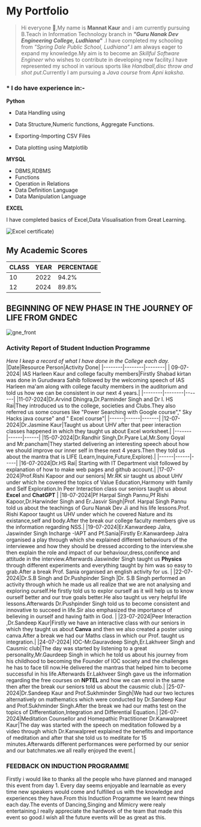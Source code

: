 # My Portfolio
>Hi everyone :wave:,My name is **Mannat Kaur** and i am currently pursuing B.Teach in Information Technology branch in **_"Guru Nanak Dev Engineering College, Ludhiana_"** .I have completed my schooling from *"Spring Dale Public School, Ludhiana"*.I am always eager to expand my knowledge.My aim is to become an *Skillful Software Engineer* who wishes to contribute in developing new facility.I have represented my school in various sports like _Handball,disc throw and shot put_.Currently I am pursuing a *Java course* from *Apni kaksha*.

### * I do have experience in:-
 **Python**
  * Data Handling using
 
   * Data Structure,Numeric functions, Aggregate Functions.
   * Exporting-Importing CSV Files
   * Data plotting using Matplotlib
     
**MYSQL**
  * DBMS,RDBMS
  * Functions 
  * Operation in Relations
  * Data Definition Language 
  * Data Manipulation Language
  
**EXCEL**

I have completed basics of Excel,Data Visualisation from Great Learning.

![Excel certificate](https://github.com/user-attachments/assets/adb7874d-801f-4bb5-8159-4550580cafb6))
    

## My Academic Scores

CLASS|YEAR|PERCENTAGE 
----|----|----
|10|2022|94.2%|
|12|2024|89.8%|
## BEGINNING OF NEW PHASE IN THE JOURNEY OF LIFE FROM GNDEC
![gne_front](https://github.com/user-attachments/assets/f702350c-47b1-4e44-8751-7ec1862df583)

### Activity Report of Student Induction Programme
_Here I keep a record of what I have done in the College each day._
|Date|Resource Person|Activity Done|
|--------|--------|--------|
| 09-07-2024| IAS Harleen Kaur and college faculty members|Firstly Shabad kirtan was done in Gurudwara Sahib followed by the welcoming speech of IAS Harleen ma'am along with college faculty members in the auditorium and told us how we can be consistent in our next 4 years.|
|--------|--------|-------|
|11-07-2024|Dr.Arvind Dhingra,Dr.Parminder Singh and Dr l. HS Rai|They introduced us to the college, societies and Clubs.They also referred us some courses like "Power Searching with Google course"," Sky Hacks java course" and " Excel course"|
|------|------|-------|
|12-07-2024|Dr.Jasmine Kaur|Taught us about UHV after that peer interaction classes happened in which they taught us about Excel worksheet.|
|-------|------|------|
|15-07-2024|Dr.Randhir Singh,Dr.Pyare Lal,Mr.Sony Goyal and Mr.pancham|They started  delivering an interesting speech about how we should improve our inner self in these next 4 years.Then they told us about the mantra that is LIFE (Learn,Inquire,Future,Explore).|
|------|------|-----|
|16-07-2024|Dr.HS Rai| Starting with IT Department visit followed by explanation of how to make web pages and github account.|
|17-07-2024|Prof.Rishi Kapoor and our seniors| Mr.RK sir taught us about UHV under which he covered the topics of Value Education,Harmony with family and Self Exploration.In Peer Interaction class our seniors taught us about **Excel** and **ChatGPT** |
|18-07-2024|Pf Harpal Singh Pannu,Pf Rishi Kapoor,Dr.Harwinder Singh and Er.Jasvir Singh|Prof. Harpal Singh Pannu told us about the teachings of Guru Nanak Dev Ji and his life lessons.Prof. Rishi Kapoor taught us UHV under which he covered Nature and its existance,self and body.After the break our college faculty members give us the information regarding NSS.|
|19-07-2024|Er.Kanwardeep Jalra, Jaswinder Singh Incharge -IAPT and Pf.Sania|Firstly Er.Kanwardeep Jalra organised a play through which she explained different behaviours of the interviewee and how they should be dressed according to the interview.she then explain the role and impact of our behaviour,dress,conifence and attitude in the interview.Afterwards Jaswinder Singh taught us **Physics** through different experiments and everything taught by him was so easy to grab.After a break Prof. Sania organised an english activity for us. |
|22-07-2024|Dr.S.B Singh and Dr.Pushpinder Singh |Dr. S.B Singh performed an activity through which he made us all realize that we are not analysing and exploring ourself.He firstly told us to explor ourself as it will help us to know ourself better and our true goals better.He also taught us very helpful life lessons.Afterwards Dr.Pushpinder Singh told us to become consistent and innovative to succeed in life.Sir also emphasized the importance of believing in ourself and having faith in God. |
|23-07-2024|Peer Interaction ,Dr.Sandeep Kaur|Firstly we have an interactive class with our seniors in which they taught us about **Canva** and then we also created a poster using canva.After a break we had our Maths class in which our Prof. taught us integration.|
|24-07-2024| IOC-Mr.Gauravdeep Singh,Er.Lakhveer Singh and Causmic club|The day was started by listening to a great personality,Mr.Gaurdeep Singh in which he told us about his journey from his childhood to becoming the Founder of IOC society and the challenges he has to face till now.He delivered the mantras that helped him to become successful in his life.Afterwards Er.Lakhveer Singh gave us the information regarding the free courses on **NPTEL** and how we can enrol in the same then after the break our seniors told us about the causmic club.|
|25-07-2024|Dr.Sandeep Kaur and Prof.Sukhminder Singh|We had our two lectures alternatively on mathematics which were conducted by Dr.Sandeep Kaur and Prof.Sukhminder Singh.After the break we had our maths test on the topics of Differentiation,Integration and Differential Equation.|
|26-07-2024|Meditation Counsellor and Homepathic Practitioner Dr.Kanwalpreet Kaur|The day was started with the speech on meditation followed by a video through which Dr.Kanwalpreet explained the benefits and importance of meditation and after that she told us to meditate for 15 minutes.Afterwards different performances were performed by our senior and our batchmates.we all really enjoyed the event.|
### FEEDBACK ON INDUCTION PROGRAMME
Firstly i would like to thanks all the people who have planned and managed this event from day 1. Every day seems enjoyable and learnable as every time new speakers would come and fulfilled us with the knowledge and experiences they have.From this Induction Programme we learnt new things each day.The events of Dancing,Singing and Mimicry were realy entertaining.I really appreciate the hardwork of the team that made this event so good.I wish all the future events will be as great as this.
